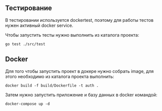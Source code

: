 ## Тестирование

В тестировании используется dockertest, поэтому для работы тестов нужен активный docker service.

Чтобы запустить тесты нужно выполнить из каталога проекта:

`go test ./src/test`

## Docker

Для того чтобы запустить проект в докере нужно собрать image, для этого необходимо из каталога проекта выполнить:

`docker build -f build/Dockerfile -t auth .`

Затем нужно запустить приложение и базу данных в docker командой:

`docker-compose up -d`

